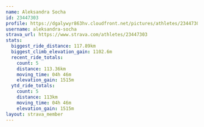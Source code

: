 ```yaml
---
name: Aleksandra Socha
id: 23447303
profile: https://dgalywyr863hv.cloudfront.net/pictures/athletes/23447303/14745546/4/large.jpg
username: aleksandra-socha
strava_url: https://www.strava.com/athletes/23447303
stats:
  biggest_ride_distance: 117.89km
  biggest_climb_elevation_gain: 1102.6m
  recent_ride_totals:
    count: 5
    distance: 113.36km
    moving_time: 04h 46m
    elevation_gain: 1515m
  ytd_ride_totals:
    count: 5
    distance: 113km
    moving_time: 04h 46m
    elevation_gain: 1515m
layout: strava_member
--- 
```

